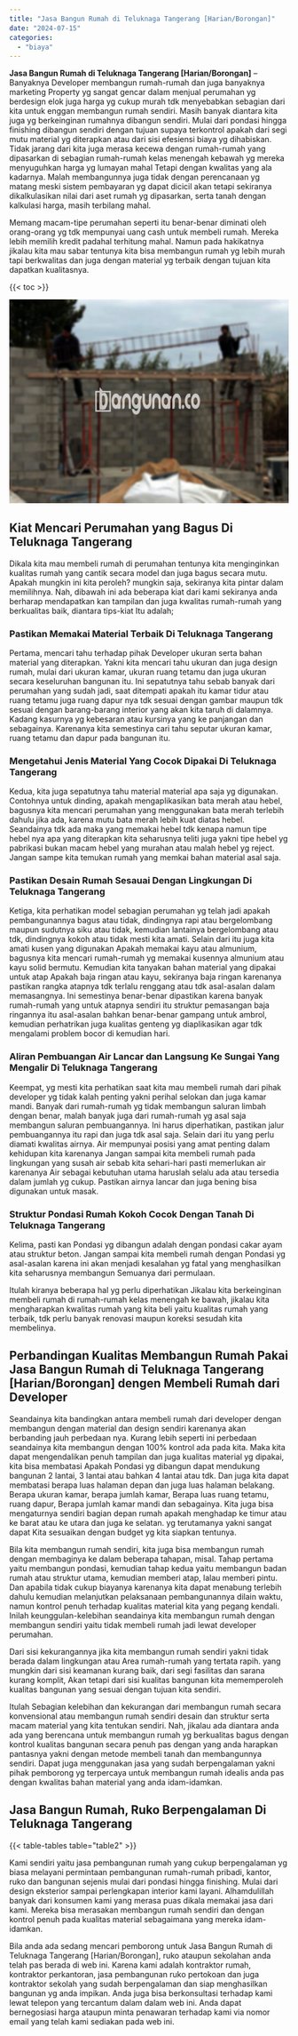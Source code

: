 ```yaml
---
title: "Jasa Bangun Rumah di Teluknaga Tangerang [Harian/Borongan]"
date: "2024-07-15"
categories: 
  - "biaya"
---
```


**Jasa Bangun Rumah di Teluknaga Tangerang \[Harian/Borongan\]** – Banyaknya Developer membangun rumah-rumah dan juga banyaknya marketing Property yg sangat gencar dalam menjual perumahan yg berdesign elok juga harga yg cukup murah tdk menyebabkan sebagian dari kita untuk enggan membangun rumah sendiri. Masih banyak diantara kita juga yg berkeinginan rumahnya dibangun sendiri. Mulai dari pondasi hingga finishing dibangun sendiri dengan tujuan supaya terkontrol apakah dari segi mutu material yg diterapkan atau dari sisi efesiensi biaya yg dihabiskan. Tidak jarang dari kita juga merasa kecewa dengan rumah-rumah yang dipasarkan di sebagian rumah-rumah kelas menengah kebawah yg mereka menyuguhkan harga yg lumayan mahal Tetapi dengan kwalitas yang ala kadarnya. Malah membangunnya juga tidak dengan perencanaan yg matang meski sistem pembayaran yg dapat dicicil akan tetapi sekiranya dikalkulasikan nilai dari aset rumah yg dipasarkan, serta tanah dengan kalkulasi harga, masih terbilang mahal.

Memang macam-tipe perumahan seperti itu benar-benar diminati oleh orang-orang yg tdk mempunyai uang cash untuk membeli rumah. Mereka lebih memilih kredit padahal terhitung mahal. Namun pada hakikatnya jikalau kita mau sabar tentunya kita bisa membangun rumah yg lebih murah tapi berkwalitas dan juga dengan material yg terbaik dengan tujuan kita dapatkan kualitasnya.

{{< toc >}}

![Jasa Bangun Rumah di Teluknaga Tangerang [Harian/Borongan]](/images/borong-bangunan-14.png)

## Kiat Mencari Perumahan yang Bagus Di Teluknaga Tangerang

Dikala kita mau membeli rumah di perumahan tentunya kita menginginkan kualitas rumah yang cantik secara model dan juga bagus secara mutu. Apakah mungkin ini kita peroleh? mungkin saja, sekiranya kita pintar dalam memilihnya. Nah, dibawah ini ada beberapa kiat dari kami sekiranya anda berharap mendapatkan kan tampilan dan juga kwalitas rumah-rumah yang berkualitas baik, diantara tips-kiat Itu adalah;

### Pastikan Memakai Material Terbaik Di Teluknaga Tangerang

Pertama, mencari tahu terhadap pihak Developer ukuran serta bahan material yang diterapkan. Yakni kita mencari tahu ukuran dan juga design rumah, mulai dari ukuran kamar, ukuran ruang tetamu dan juga ukuran secara keseluruhan bangunan itu. Ini sepatutnya tahu sebab banyak dari perumahan yang sudah jadi, saat ditempati apakah itu kamar tidur atau ruang tetamu juga ruang dapur nya tdk sesuai dengan gambar maupun tdk sesuai dengan barang-barang interior yang akan kita taruh di dalamnya. Kadang kasurnya yg kebesaran atau kursinya yang ke panjangan dan sebagainya. Karenanya kita semestinya cari tahu seputar ukuran kamar, ruang tetamu dan dapur pada bangunan itu.

### Mengetahui Jenis Material Yang Cocok Dipakai Di Teluknaga Tangerang

Kedua, kita juga sepatutnya tahu material material apa saja yg digunakan. Contohnya untuk dinding, apakah mengaplikasikan bata merah atau hebel, bagusnya kita mencari perumahan yang menggunakan bata merah terlebih dahulu jika ada, karena mutu bata merah lebih kuat diatas hebel. Seandainya tdk ada maka yang memakai hebel tdk kenapa namun tipe hebel nya apa yang diterapkan kita seharusnya teliti juga yakni tipe hebel yg pabrikasi bukan macam hebel yang murahan atau malah hebel yg reject. Jangan sampe kita temukan rumah yang memkai bahan material asal saja.

### Pastikan Desain Rumah Sesauai Dengan Lingkungan Di Teluknaga Tangerang

Ketiga, kita perhatikan model sebagian perumahan yg telah jadi apakah pembangunannya bagus atau tidak, dindingnya rapi atau bergelombang maupun sudutnya siku atau tidak, kemudian lantainya bergelombang atau tdk, dindingnya kokoh atau tidak mesti kita amati. Selain dari itu juga kita amati kusen yang digunakan Apakah memakai kayu atau almunium, bagusnya kita mencari rumah-rumah yg memakai kusennya almunium atau kayu solid bermutu. Kemudian kita tanyakan bahan material yang dipakai untuk atap Apakah baja ringan atau kayu, sekiranya baja ringan karenanya pastikan rangka atapnya tdk terlalu renggang atau tdk asal-asalan dalam memasangnya. Ini semestinya benar-benar dipastikan karena banyak rumah-rumah yang untuk atapnya sendiri itu struktur pemasangan baja ringannya itu asal-asalan bahkan benar-benar gampang untuk ambrol, kemudian perhatrikan juga kualitas genteng yg diaplikasikan agar tdk mengalami problem bocor di kemudian hari.

### Aliran Pembuangan Air Lancar dan Langsung Ke Sungai Yang Mengalir Di Teluknaga Tangerang

Keempat, yg mesti kita perhatikan saat kita mau membeli rumah dari pihak developer yg tidak kalah penting yakni perihal selokan dan juga kamar mandi. Banyak dari rumah-rumah yg tidak membangun saluran limbah dengan benar, malah banyak juga dari rumah-rumah yg asal saja membangun saluran pembuangannya. Ini harus diperhatikan, pastikan jalur pembuangannya itu rapi dan juga tdk asal saja. Selain dari itu yang perlu diamati kwalitas airnya. Air mempunyai posisi yang amat penting dalam kehidupan kita karenanya Jangan sampai kita membeli rumah pada lingkungan yang susah air sebab kita sehari-hari pasti memerlukan air karenanya Air sebagai kebutuhan utama haruslah selalu ada atau tersedia dalam jumlah yg cukup. Pastikan airnya lancar dan juga bening bisa digunakan untuk masak.

### Struktur Pondasi Rumah Kokoh Cocok Dengan Tanah Di Teluknaga Tangerang

Kelima, pasti kan Pondasi yg dibangun adalah dengan pondasi cakar ayam atau struktur beton. Jangan sampai kita membeli rumah dengan Pondasi yg asal-asalan karena ini akan menjadi kesalahan yg fatal yang menghasilkan kita seharusnya membangun Semuanya dari permulaan.

Itulah kiranya beberapa hal yg perlu diperhatikan Jikalau kita berkeinginan membeli rumah di rumah-rumah kelas menengah ke bawah, jikalau kita mengharapkan kwalitas rumah yang kita beli yaitu kualitas rumah yang terbaik, tdk perlu banyak renovasi maupun koreksi sesudah kita membelinya.

## Perbandingan Kualitas Membangun Rumah Pakai Jasa Bangun Rumah di Teluknaga Tangerang \[Harian/Borongan\] dengen Membeli Rumah dari Developer

Seandainya kita bandingkan antara membeli rumah dari developer dengan membangun dengan material dan design sendiri karenanya akan berbanding jauh perbedaan nya. Kurang lebih seperti ini perbedaan seandainya kita membangun dengan 100% kontrol ada pada kita. Maka kita dapat mengendalikan penuh tampilan dan juga kualitas material yg dipakai, kita bisa membatasi Apakah Pondasi yg dibangun dapat mendukung bangunan 2 lantai, 3 lantai atau bahkan 4 lantai atau tdk. Dan juga kita dapat membatasi berapa luas halaman depan dan juga luas halaman belakang. Berapa ukuran kamar, berapa jumlah kamar, Berapa luas ruang tetamu, ruang dapur, Berapa jumlah kamar mandi dan sebagainya. Kita juga bisa mengaturnya sendiri bagian depan rumah apakah menghadap ke timur atau ke barat atau ke utara dan juga ke selatan. yg terutamanya yakni sangat dapat Kita sesuaikan dengan budget yg kita siapkan tentunya.

Bila kita membangun rumah sendiri, kita juga bisa membangun rumah dengan membaginya ke dalam beberapa tahapan, misal. Tahap pertama yaitu membangun pondasi, kemudian tahap kedua yaitu membangun badan rumah atau struktur utama, kemudian memberi atap, lalau memberi pintu. Dan apabila tidak cukup biayanya karenanya kita dapat menabung terlebih dahulu kemudian melanjutkan pelaksanaan pembangunannya dilain waktu, namun kontrol penuh terhadap kualitas material kita yang pegang kendali. Inilah keunggulan-kelebihan seandainya kita membangun rumah dengan membangun sendiri yaitu tidak membeli rumah jadi lewat developer perumahan.

Dari sisi kekurangannya jika kita membangun rumah sendiri yakni tidak berada dalam lingkungan atau Area rumah-rumah yang tertata rapih. yang mungkin dari sisi keamanan kurang baik, dari segi fasilitas dan sarana kurang komplit, Akan tetapi dari sisi kualitas bangunan kita mememperoleh kualitas bangunan yang sesuai dengan tujuan kita sendiri.

Itulah Sebagian kelebihan dan kekurangan dari membangun rumah secara konvensional atau membangun rumah sendiri desain dan struktur serta macam material yang kita tentukan sendiri. Nah, jikalau ada diantara anda ada yang berencana untuk membangun rumah yg berkualitas bagus dengan kontrol kualitas bangunan secara penuh pas dengan yang anda harapkan pantasnya yakni dengan metode membeli tanah dan membangunnya sendiri. Dapat juga menggunakan jasa yang sudah berpengalaman yakni pihak pemborong yg terpercaya untuk membangun rumah idealis anda pas dengan kwalitas bahan material yang anda idam-idamkan.

## Jasa Bangun Rumah, Ruko Berpengalaman Di Teluknaga Tangerang

{{< table-tables table="table2" >}}

Kami sendiri yaitu jasa pembangunan rumah yang cukup berpengalaman yg biasa melayani permintaan pembangunan rumah-rumah pribadi, kantor, ruko dan bangunan sejenis mulai dari pondasi hingga finishing. Mulai dari design eksterior sampai perlengkapan interior kami layani. Alhamdulillah banyak dari konsumen kami yang merasa puas dikala memakai jasa dari kami. Mereka bisa merasakan membangun rumah sendiri dan dengan kontrol penuh pada kualitas material sebagaimana yang mereka idam-idamkan.

Bila anda ada sedang mencari pemborong untuk Jasa Bangun Rumah di Teluknaga Tangerang \[Harian/Borongan\], ruko ataupun sekolahan anda telah pas berada di web ini. Karena kami adalah kontraktor rumah, kontraktor perkantoran, jasa pembangunan ruko pertokoan dan juga kontraktor sekolah yang sudah berpengalaman dan siap menghasilkan bangunan yg anda impikan. Anda juga bisa berkonsultasi terhadap kami lewat telepon yang tercantum dalam dalam web ini. Anda dapat bernegosiasi harga ataupun minta penawaran terhadap kami via nomor email yang telah kami sediakan pada web ini.
